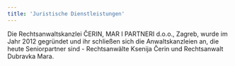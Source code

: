 ```yaml
---
title: 'Juristische Dienstleistungen'
---
```


Die Rechtsanwaltskanzlei ČERIN, MAR I PARTNERI d.o.o., Zagreb, wurde im Jahr 2012 gegründet und ihr schließen sich die Anwaltskanzleien an, die heute Seniorpartner sind - Rechtsanwälte Ksenija Čerin und Rechtsanwalt Dubravka Mara.